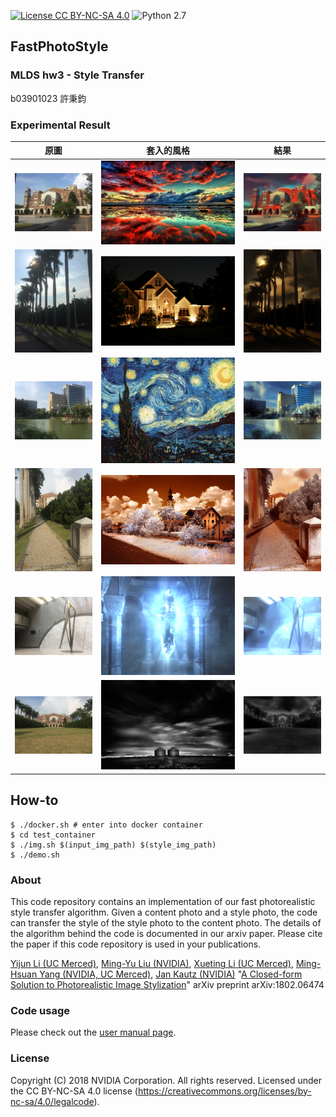 [![License CC BY-NC-SA 4.0](https://img.shields.io/badge/license-CC4.0-blue.svg)](https://raw.githubusercontent.com/NVIDIA/FastPhotoStyle/master/LICENSE.md)
![Python 2.7](https://img.shields.io/badge/python-2.7-green.svg)

## FastPhotoStyle

### MLDS hw3 - Style Transfer

b03901023 許秉鈞



### Experimental Result

| 原圖             | 套入的風格       | 結果             |
| ---------------- | ---------------- | ---------------- |
| ![](img/1-1.png) | ![](img/1-2.png) | ![](img/1-3.png) |
| ![](img/2-1.png) | ![](img/2-2.png) | ![](img/2-3.png) |
| ![](img/3-1.png) | ![](img/3-2.png) | ![](img/3-3.png) |
| ![](img/4-1.png) | ![](img/4-2.png) | ![](img/4-3.png) |
| ![](img/5-1.png) | ![](img/5-2.png) | ![](img/5-3.png) |
| ![](img/6-1.png) | ![](img/6-2.png) | ![](img/6-3.png) |



## How-to

```shell
$ ./docker.sh # enter into docker container
$ cd test_container
$ ./img.sh $(input_img_path) $(style_img_path)
$ ./demo.sh
```



### About

This code repository contains an implementation of our fast photorealistic style transfer algorithm. Given a content photo and a style photo, the code can transfer the style of the style photo to the content photo. The details of the algorithm behind the code is documented in our arxiv paper. Please cite the paper if this code repository is used in your publications.

[Yijun Li (UC Merced)](https://sites.google.com/site/yijunlimaverick/), [Ming-Yu Liu (NVIDIA)](http://mingyuliu.net/), [Xueting Li (UC Merced)](https://sunshineatnoon.github.io/), [Ming-Hsuan Yang (NVIDIA, UC Merced)](http://faculty.ucmerced.edu/mhyang/), [Jan Kautz (NVIDIA)](http://jankautz.com/) "[A Closed-form Solution to Photorealistic Image Stylization](https://arxiv.org/abs/1802.06474)" arXiv preprint arXiv:1802.06474



### Code usage

Please check out the [user manual page](USAGE.md).

### License

Copyright (C) 2018 NVIDIA Corporation.  All rights reserved.
Licensed under the CC BY-NC-SA 4.0 license (https://creativecommons.org/licenses/by-nc-sa/4.0/legalcode).

### 


